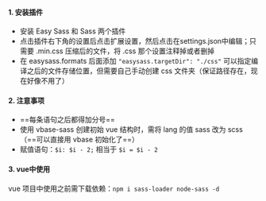 #### 1. 安装插件

- 安装 Easy Sass 和 Sass 两个插件
- 点击插件右下角的设置后点击扩展设置，然后点击在settings.json中编辑；只需要 .min.css 压缩后的文件，将 .css 那个设置注释掉或者删掉
- 在 easysass.formats 后面添加 `"easysass.targetDir": "./css"` 可以指定编译之后的文件存储位置，但需要自己手动创建 css 文件夹（保证路径存在，现在好像不用了）



#### 2. 注意事项

- ==每条语句之后都得加分号==
- 使用 vbase-sass 创建初始 vue 结构时，需将 lang 的值 sass 改为 scss（==可以直接用 vbase 初始化了==）
- 赋值语句：`$i: $i - 2;`  相当于 `$i = $i - 2`



#### 3. vue中使用

vue 项目中使用之前需下载依赖：`npm i sass-loader node-sass -d`